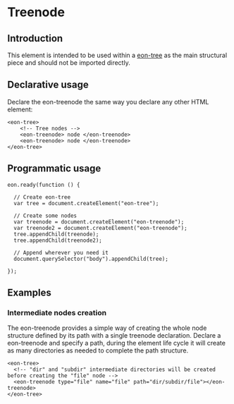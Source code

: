 # Treenode

## Introduction

This element is intended to be used within a [eon-tree](/vimlet/VimletComet/master/docs/release/index.html#!version=1.0.0&mode=tutorial&file=entries%2FComponents%2FTree.md) as the main structural piece and should not be imported directly.

## Declarative usage 

Declare the eon-treenode the same way you declare any other HTML element:

``` [html]
<eon-tree>
    <!-- Tree nodes -->
    <eon-treenode> node </eon-treenode>
    <eon-treenode> node </eon-treenode>
</eon-tree>
```

## Programmatic usage

``` [javascript]
eon.ready(function () {

  // Create eon-tree
  var tree = document.createElement("eon-tree");

  // Create some nodes
  var treenode = document.createElement("eon-treenode");
  var treenode2 = document.createElement("eon-treenode");
  tree.appendChild(treenode);
  tree.appendChild(treenode2);

  // Append wherever you need it
  document.querySelector("body").appendChild(tree);

});
```

## Examples

### Intermediate nodes creation

The eon-treenode provides a simple way of creating the whole node structure defined by its path with a single treenode declaration.
Declare a eon-treenode and specify a path, during the element life cycle it will create as many directories as needed to complete the path structure.

``` [html]
<eon-tree>
  <!-- "dir" and "subdir" intermediate directories will be created before creating the "file" node -->
  <eon-treenode type="file" name="file" path="dir/subdir/file"></eon-treenode>
</eon-tree>
```